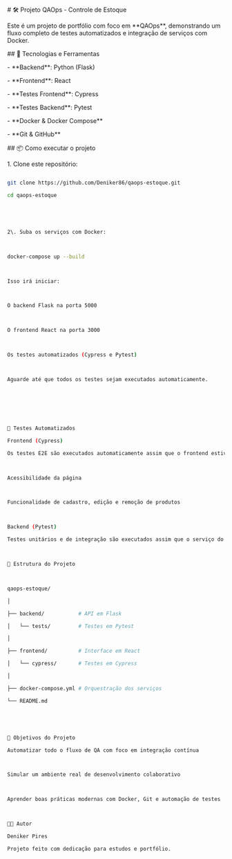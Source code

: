 \# 🛠️ Projeto QAOps - Controle de Estoque



Este é um projeto de portfólio com foco em \*\*QAOps\*\*, demonstrando um fluxo completo de testes automatizados e integração de serviços com Docker.



\## 🚀 Tecnologias e Ferramentas



\- \*\*Backend\*\*: Python (Flask)

\- \*\*Frontend\*\*: React

\- \*\*Testes Frontend\*\*: Cypress

\- \*\*Testes Backend\*\*: Pytest

\- \*\*Docker \& Docker Compose\*\*

\- \*\*Git \& GitHub\*\*



\## 📦 Como executar o projeto



1\. Clone este repositório:



```bash

git clone https://github.com/Deniker86/qaops-estoque.git

cd qaops-estoque





2\. Suba os serviços com Docker:



docker-compose up --build



Isso irá iniciar:



O backend Flask na porta 5000



O frontend React na porta 3000



Os testes automatizados (Cypress e Pytest)



Aguarde até que todos os testes sejam executados automaticamente.







🧪 Testes Automatizados

Frontend (Cypress)

Os testes E2E são executados automaticamente assim que o frontend estiver disponível. Eles verificam:



Acessibilidade da página



Funcionalidade de cadastro, edição e remoção de produtos



Backend (Pytest)

Testes unitários e de integração são executados assim que o serviço do backend for iniciado.



📁 Estrutura do Projeto



qaops-estoque/

│

├── backend/           # API em Flask

│   └── tests/         # Testes em Pytest

│

├── frontend/          # Interface em React

│   └── cypress/       # Testes em Cypress

│

├── docker-compose.yml # Orquestração dos serviços

└── README.md





🎯 Objetivos do Projeto

Automatizar todo o fluxo de QA com foco em integração contínua



Simular um ambiente real de desenvolvimento colaborativo



Aprender boas práticas modernas com Docker, Git e automação de testes



👨‍💻 Autor

Deniker Pires

Projeto feito com dedicação para estudos e portfólio.

